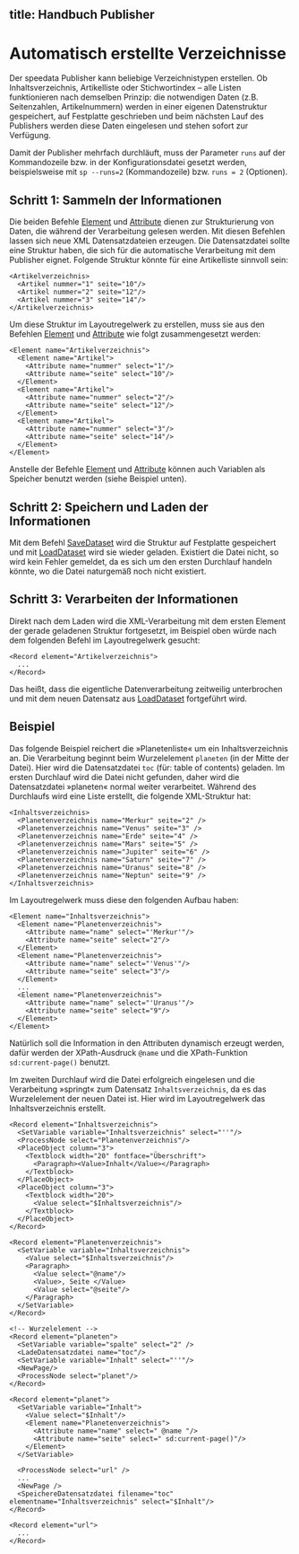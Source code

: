 title: Handbuch Publisher
---
Automatisch erstellte Verzeichnisse
===================================

Der speedata Publisher kann beliebige Verzeichnistypen erstellen. Ob
Inhaltsverzeichnis, Artikelliste oder Stichwortindex – alle Listen
funktionieren nach demselben Prinzip: die notwendigen Daten (z.B.
Seitenzahlen, Artikelnummern) werden in einer eigenen Datenstruktur
gespeichert, auf Festplatte geschrieben und beim nächsten Lauf des
Publishers werden diese Daten eingelesen und stehen sofort zur
Verfügung.

Damit der Publisher mehrfach durchläuft, muss der Parameter `runs` auf
der Kommandozeile bzw. in der Konfigurationsdatei gesetzt werden,
beispielsweise mit `sp --runs=2` (Kommandozeile) bzw. `runs = 2`
(Optionen).

Schritt 1: Sammeln der Informationen
------------------------------------

Die beiden Befehle [Element](../commands-de/element.html) und
[Attribute](../commands-de/attribute.html) dienen zur Strukturierung von
Daten, die während der Verarbeitung gelesen werden. Mit diesen Befehlen
lassen sich neue XML Datensatzdateien erzeugen. Die Datensatzdatei
sollte eine Struktur haben, die sich für die automatische Verarbeitung
mit dem Publisher eignet. Folgende Struktur könnte für eine Artikelliste
sinnvoll sein:

    <Artikelverzeichnis>
      <Artikel nummer="1" seite="10"/>
      <Artikel nummer="2" seite="12"/>
      <Artikel nummer="3" seite="14"/>
    </Artikelverzeichnis>

Um diese Struktur im Layoutregelwerk zu erstellen, muss sie aus den
Befehlen [Element](../commands-de/element.html) und
[Attribute](../commands-de/attribute.html) wie folgt zusammengesetzt
werden:

    <Element name="Artikelverzeichnis">
      <Element name="Artikel">
        <Attribute name="nummer" select="1"/>
        <Attribute name="seite" select="10"/>
      </Element>
      <Element name="Artikel">
        <Attribute name="nummer" select="2"/>
        <Attribute name="seite" select="12"/>
      </Element>
      <Element name="Artikel">
        <Attribute name="nummer" select="3"/>
        <Attribute name="seite" select="14"/>
      </Element>
    </Element>

Anstelle der Befehle [Element](../commands-de/element.html) und
[Attribute](../commands-de/attribute.html) können auch Variablen als
Speicher benutzt werden (siehe Beispiel unten).

Schritt 2: Speichern und Laden der Informationen
------------------------------------------------

Mit dem Befehl
[SaveDataset](../commands-de/savedataset.html) wird die
Struktur auf Festplatte gespeichert und mit
[LoadDataset](../commands-de/loaddataset.html) wird sie wieder
geladen. Existiert die Datei nicht, so wird kein Fehler gemeldet, da es
sich um den ersten Durchlauf handeln könnte, wo die Datei naturgemäß
noch nicht existiert.

Schritt 3: Verarbeiten der Informationen
----------------------------------------

Direkt nach dem Laden wird die XML-Verarbeitung mit dem ersten Element
der gerade geladenen Struktur fortgesetzt, im Beispiel oben würde nach
dem folgenden Befehl im Layoutregelwerk gesucht:

    <Record element="Artikelverzeichnis">
      ...
    </Record>

Das heißt, dass die eigentliche Datenverarbeitung zeitweilig
unterbrochen und mit dem neuen Datensatz aus
[LoadDataset](../commands-de/loaddataset.html) fortgeführt wird.

Beispiel
--------

Das folgende Beispiel reichert die »Planetenliste« um ein
Inhaltsverzeichnis an. Die Verarbeitung beginnt beim Wurzelelement
`planeten` (in der Mitte der Datei). Hier wird die Datensatzdatei `toc`
(für: table of contents) geladen. Im ersten Durchlauf wird die Datei
nicht gefunden, daher wird die Datensatzdatei »planeten« normal weiter
verarbeitet. Während des Durchlaufs wird eine Liste erstellt, die
folgende XML-Struktur hat:

    <Inhaltsverzeichnis>
      <Planetenverzeichnis name="Merkur" seite="2" />
      <Planetenverzeichnis name="Venus" seite="3" />
      <Planetenverzeichnis name="Erde" seite="4" />
      <Planetenverzeichnis name="Mars" seite="5" />
      <Planetenverzeichnis name="Jupiter" seite="6" />
      <Planetenverzeichnis name="Saturn" seite="7" />
      <Planetenverzeichnis name="Uranus" seite="8" />
      <Planetenverzeichnis name="Neptun" seite="9" />
    </Inhaltsverzeichnis>

Im Layoutregelwerk muss diese den folgenden Aufbau haben:

    <Element name="Inhaltsverzeichnis">
      <Element name="Planetenverzeichnis">
        <Attribute name="name" select="'Merkur'"/>
        <Attribute name="seite" select="2"/>
      </Element>
      <Element name="Planetenverzeichnis">
        <Attribute name="name" select="'Venus'"/>
        <Attribute name="seite" select="3"/>
      </Element>
      ...
      <Element name="Planetenverzeichnis">
        <Attribute name="name" select="'Uranus'"/>
        <Attribute name="seite" select="9"/>
      </Element>
    </Element>

Natürlich soll die Information in den Attributen dynamisch erzeugt
werden, dafür werden der XPath-Ausdruck `@name` und die XPath-Funktion
`sd:current-page()` benutzt.

Im zweiten Durchlauf wird die Datei erfolgreich eingelesen und die
Verarbeitung »springt« zum Datensatz `Inhaltsverzeichnis`, da es das
Wurzelelement der neuen Datei ist. Hier wird im Layoutregelwerk das
Inhaltsverzeichnis erstellt.

    <Record element="Inhaltsverzeichnis">
      <SetVariable variable="Inhaltsverzeichnis" select="''"/>
      <ProcessNode select="Planetenverzeichnis"/>
      <PlaceObject column="3">
        <Textblock width="20" fontface="Überschrift">
          <Paragraph><Value>Inhalt</Value></Paragraph>
        </Textblock>
      </PlaceObject>
      <PlaceObject column="3">
        <Textblock width="20">
          <Value select="$Inhaltsverzeichnis"/>
        </Textblock>
      </PlaceObject>
    </Record>
     
    <Record element="Planetenverzeichnis">
      <SetVariable variable="Inhaltsverzeichnis">
        <Value select="$Inhaltsverzeichnis"/>
        <Paragraph>
          <Value select="@name"/>
          <Value>, Seite </Value>
          <Value select="@seite"/>
        </Paragraph>
      </SetVariable>
    </Record>
     
    <!-- Wurzelelement -->
    <Record element="planeten">
      <SetVariable variable="spalte" select="2" />
      <LadeDatensatzdatei name="toc"/>
      <SetVariable variable="Inhalt" select="''"/>
      <NewPage/>
      <ProcessNode select="planet"/>
    </Record>
     
    <Record element="planet">
      <SetVariable variable="Inhalt">
        <Value select="$Inhalt"/>
        <Element name="Planetenverzeichnis">
          <Attribute name="name" select=" @name "/>
          <Attribute name="seite" select=" sd:current-page()"/>
        </Element>
      </SetVariable>
     
      <ProcessNode select="url" />
      ...
      <NewPage />
      <SpeichereDatensatzdatei filename="toc" elementname="Inhaltsverzeichnis" select="$Inhalt"/>
    </Record>
     
    <Record element="url">
      ...
    </Record>
